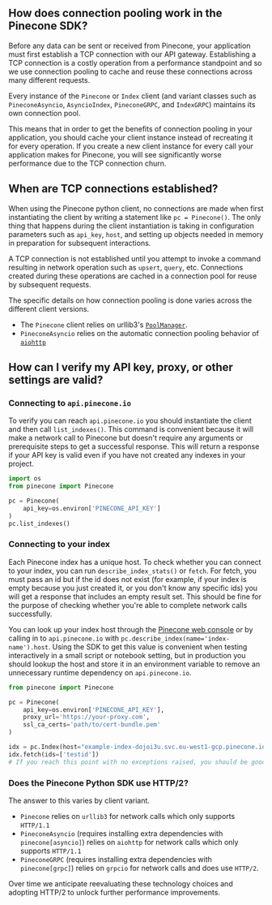 ## How does connection pooling work in the Pinecone SDK?

Before any data can be sent or received from Pinecone, your application must first establish a TCP connection with our API gateway. Establishing a TCP connection is a costly operation from a performance standpoint and so we use connection pooling to cache and reuse these connections across many different requests.

Every instance of the `Pinecone` or `Index` client (and variant classes such as `PineconeAsyncio`, `AsyncioIndex`, `PineconeGRPC`, and `IndexGRPC`) maintains its own connection pool.

This means that in order to get the benefits of connection pooling in your application, you should cache your client instance instead of recreating it for every operation. If you create a new client instance for every call your application makes for Pinecone, you will see significantly worse performance due to the TCP connection churn.

## When are TCP connections established?

When using the Pinecone python client, no connections are made when first instantiating the client by writing a statement like `pc = Pinecone()`. The only thing that happens during the client instantiation is taking in configuration parameters such as `api_key`, `host`, and setting up objects needed in memory in preparation for subsequent interactions.

A TCP connection is not established until you attempt to invoke a command resulting in network operation such as `upsert`, `query`, etc. Connections created during these operations are cached in a connection pool for reuse by subsequent requests.

The specific details on how connection pooling is done varies across the different client versions.

- The `Pinecone` client relies on urllib3's [`PoolManager`](https://urllib3.readthedocs.io/en/stable/reference/urllib3.poolmanager.html#urllib3.PoolManager).
- `PineconeAsyncio` relies on the automatic connection pooling behavior of [`aiohttp`](https://docs.aiohttp.org/en/stable/client_advanced.html)

## How can I verify my API key, proxy, or other settings are valid?

### Connecting to `api.pinecone.io`

To verify you can reach `api.pinecone.io` you should instantiate the client and then call `list_indexes()`. This command is convenient because it will make a network call to Pinecone but doesn't require any arguments or prerequisite steps to get a successful response. This will return a response if your API key is valid even if you have not created any indexes in your project.

```python
import os
from pinecone import Pinecone

pc = Pinecone(
    api_key=os.environ['PINECONE_API_KEY']
)
pc.list_indexes()
```

### Connecting to your index

Each Pinecone index has a unique host. To check whether you can connect to your index, you can run `describe_index_stats()` or `fetch`. For fetch, you must pass an id but if the id does not exist (for example, if your index is empty because you just created it, or you don't know any specific ids) you will get a response that includes an empty result set. This should be fine for the purpose of checking whether you're able to complete network calls successfully.

You can look up your index host through the [Pinecone web console](https://api.pinecone.io) or by calling in to `api.pinecone.io` with `pc.describe_index(name='index-name').host`. Using the SDK to get this value is convenient when testing interactively in a small script or notebook setting, but in production you should lookup the host and store it in an environment variable to remove an unnecessary runtime dependency on `api.pinecone.io`.

```python
from pinecone import Pinecone

pc = Pinecone(
    api_key=os.environ['PINECONE_API_KEY'],
    proxy_url='https://your-proxy.com',
    ssl_ca_certs='path/to/cert-bundle.pem'
)

idx = pc.Index(host="example-index-dojoi3u.svc.eu-west1-gcp.pinecone.io")
idx.fetch(ids=['testid'])
# If you reach this point with no exceptions raised, you should be good.
```

### Does the Pinecone Python SDK use HTTP/2?

The answer to this varies by client variant.

- `Pinecone` relies on `urllib3` for network calls which only supports `HTTP/1.1`
- `PineconeAsyncio` (requires installing extra dependencies with `pinecone[asyncio]`) relies on `aiohttp` for network calls which only supports `HTTP/1.1`
- `PineconeGRPC` (requires installing extra dependencies with `pinecone[grpc]`)
relies on `grpcio` for network calls and does use `HTTP/2`.

Over time we anticipate reevaluating these technology choices and adopting HTTP/2 to unlock further performance improvements.
